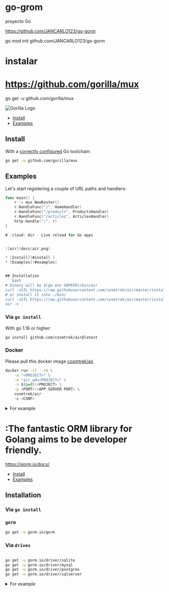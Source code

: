 # go-grom
proyecto Go

https://github.com/JANCARLO123/go-gorm

go mod init github.com/JANCARLO123/go-gorm


# instalar 

# https://github.com/gorilla/mux 
go get -u github.com/gorilla/mux

![Gorilla Logo](https://cloud-cdn.questionable.services/gorilla-icon-64.png)

* [Install](#install)
* [Examples](#examples)

## Install

With a [correctly configured](https://golang.org/doc/install#testing) Go toolchain:

```sh
go get -u github.com/gorilla/mux
```

## Examples

Let's start registering a couple of URL paths and handlers:

```go
func main() {
    r := mux.NewRouter()
    r.HandleFunc("/", HomeHandler)
    r.HandleFunc("/products", ProductsHandler)
    r.HandleFunc("/articles", ArticlesHandler)
    http.Handle("/", r)
}

# :cloud: Air - Live reload for Go apps


![air](docs/air.png)

* [Install](#install )
* [Examples](#examples)


## Installation
```bash
# binary will be $(go env GOPATH)/bin/air
curl -sSfL https://raw.githubusercontent.com/cosmtrek/air/master/install.sh | sh -s -- -b $(go env GOPATH)/bin
# or install it into ./bin/
curl -sSfL https://raw.githubusercontent.com/cosmtrek/air/master/install.sh | sh -s
air -v
```

### Via `go install`

With go 1.16 or higher:

```bash
go install github.com/cosmtrek/air@latest
```

### Docker

Please pull this docker image [cosmtrek/air](https://hub.docker.com/r/cosmtrek/air).

```bash
docker run -it --rm \
    -w "<PROJECT>" \
    -e "air_wd=<PROJECT>" \
    -v $(pwd):<PROJECT> \
    -p <PORT>:<APP SERVER PORT> \
    cosmtrek/air
    -c <CONF>
```

<details>
  <summary>For example</summary>

One of my project runs in docker:

```bash
docker run -it --rm \
    -w "/go/src/github.com/cosmtrek/hub" \
    -v $(pwd):/go/src/github.com/cosmtrek/hub \
    -p 9090:9090 \
    cosmtrek/air
```
</details>






# :The fantastic ORM library for Golang aims to be developer friendly.
https://gorm.io/docs/

* [Install](#install )
* [Examples](#examples)


## Installation

### Via `go install`



### `gorm`
```bash
go get -u gorm.io/gorm

```
### Via `drives`
```bash

go get -u gorm.io/driver/sqlite
go get -u gorm.io/driver/mysql
go get -u gorm.io/driver/postgres
go get -u gorm.io/driver/sqlserver

```


<details>
  <summary>For example</summary>

One of my project runs in docker:

```bash

package main

import (
  "gorm.io/gorm"
  "gorm.io/driver/sqlite"
)

type Product struct {
  gorm.Model
  Code  string
  Price uint
}

func main() {
  db, err := gorm.Open(sqlite.Open("test.db"), &gorm.Config{})
  if err != nil {
    panic("failed to connect database")
  }

  // Migrate the schema
  db.AutoMigrate(&Product{})

  // Create
  db.Create(&Product{Code: "D42", Price: 100})

  // Read
  var product Product
  db.First(&product, 1) // find product with integer primary key
  db.First(&product, "code = ?", "D42") // find product with code D42

  // Update - update product's price to 200
  db.Model(&product).Update("Price", 200)
  // Update - update multiple fields
  db.Model(&product).Updates(Product{Price: 200, Code: "F42"}) // non-zero fields
  db.Model(&product).Updates(map[string]interface{}{"Price": 200, "Code": "F42"})

  // Delete - delete product
  db.Delete(&product, 1)
}

```
</details>




